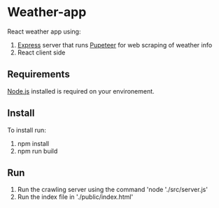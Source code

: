 # Weather-app
React weather app using:
  1. [Express](https://expressjs.com/) server that runs [Pupeteer](https://github.com/GoogleChrome/puppeteer) for web scraping of weather info
  2. React client side

## Requirements
[Node.js](https://nodejs.org/en/) installed is required on your environement.

## Install
To install run:
  1. npm install
  2. npm run build

## Run
  1. Run the crawling server using the command 'node './src/server.js'
  2. Run the index file in './public/index.html'
